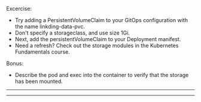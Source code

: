 Excercise:

- Try adding a PersistentVolumeClaim to your GitOps configuration with the name linkding-data-pvc.
- Don't specify a storageclass, and use size 1Gi.
- Next, add the persistentVolumeClaim to your Deployment manifest.
- Need a refresh? Check out the storage modules in the Kubernetes Fundamentals course.

Bonus:

- Describe the pod and exec into the container to verify that the storage has been mounted.
---





---

